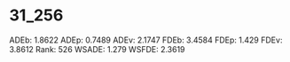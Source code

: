 # 31_256

ADEb: 1.8622
ADEp: 0.7489
ADEv: 2.1747
FDEb: 3.4584
FDEp: 1.429
FDEv: 3.8612
Rank: 526
WSADE: 1.279
WSFDE: 2.3619